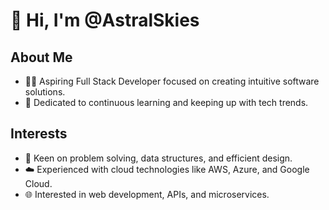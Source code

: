 # 👋 Hi, I'm @AstralSkies

## About Me
- 👨‍💻 Aspiring Full Stack Developer focused on creating intuitive software solutions.
- 🎯 Dedicated to continuous learning and keeping up with tech trends.
## Interests
- 👀 Keen on problem solving, data structures, and efficient design.
- ☁️ Experienced with cloud technologies like AWS, Azure, and Google Cloud.
- 🌐 Interested in web development, APIs, and microservices.

